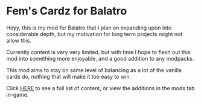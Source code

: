 # Fem's Cardz for Balatro
Heyy, this is my mod for Balatro that I plan on expanding upon into considerable depth, but my motivation for long term projects might not allow this.

Currently content is very very limited, but with time I hope to flesh out this mod into something more enjoyable, and a good addition to any modpacks.

This mod aims to stay on same level of balancing as a lot of the vanilla cards do, nothing that will make it too easy to win.

Click [HERE](meowfem.github.io) to see a full list of content, or view the additions in the mods tab in-game.
